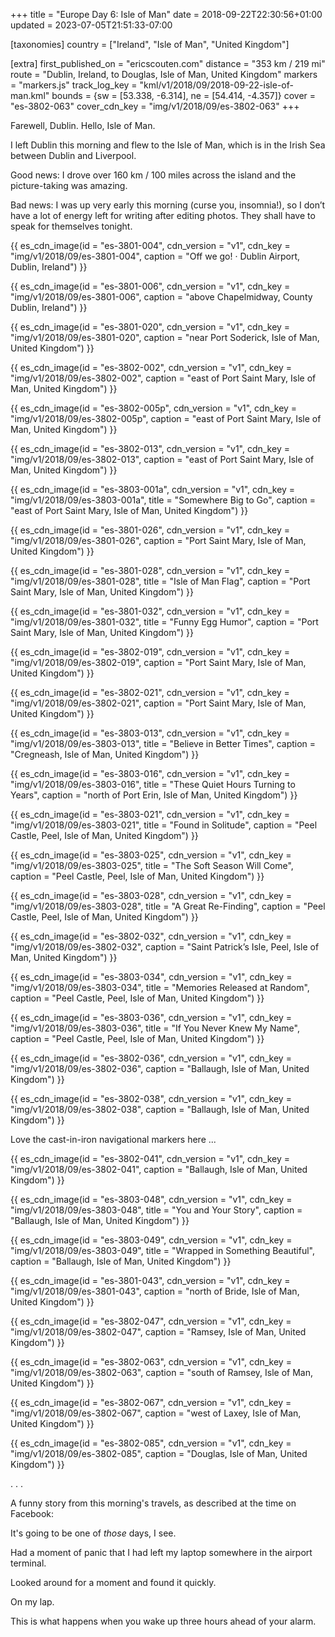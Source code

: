 +++
title = "Europe Day 6: Isle of Man"
date = 2018-09-22T22:30:56+01:00
updated = 2023-07-05T21:51:33-07:00

[taxonomies]
country = ["Ireland", "Isle of Man", "United Kingdom"]

[extra]
first_published_on = "ericscouten.com"
distance = "353 km / 219 mi"
route = "Dublin, Ireland, to Douglas, Isle of Man, United Kingdom"
markers = "markers.js"
track_log_key = "kml/v1/2018/09/2018-09-22-isle-of-man.kml"
bounds = {sw = [53.338, -6.314], ne = [54.414, -4.357]}
cover = "es-3802-063"
cover_cdn_key = "img/v1/2018/09/es-3802-063"
+++

Farewell, Dublin. Hello, Isle of Man.

I left Dublin this morning and flew to the Isle of Man, which is in the Irish Sea between Dublin and Liverpool.

<!-- more -->

Good news: I drove over 160 km / 100 miles across the island and the picture-taking was amazing.

Bad news: I was up very early this morning (curse you, insomnia!), so I don’t have a lot of energy left for writing after editing photos. They shall have to speak for themselves tonight.

{{ es_cdn_image(id = "es-3801-004", cdn_version = "v1", cdn_key = "img/v1/2018/09/es-3801-004", caption = "Off we go! · Dublin Airport, Dublin, Ireland") }}

{{ es_cdn_image(id = "es-3801-006", cdn_version = "v1", cdn_key = "img/v1/2018/09/es-3801-006", caption = "above Chapelmidway, County Dublin, Ireland") }}

{{ es_cdn_image(id = "es-3801-020", cdn_version = "v1", cdn_key = "img/v1/2018/09/es-3801-020", caption = "near Port Soderick, Isle of Man, United Kingdom") }}

{{ es_cdn_image(id = "es-3802-002", cdn_version = "v1", cdn_key = "img/v1/2018/09/es-3802-002", caption = "east of Port Saint Mary, Isle of Man, United Kingdom") }}

{{ es_cdn_image(id = "es-3802-005p", cdn_version = "v1", cdn_key = "img/v1/2018/09/es-3802-005p", caption = "east of Port Saint Mary, Isle of Man, United Kingdom") }}

{{ es_cdn_image(id = "es-3802-013", cdn_version = "v1", cdn_key = "img/v1/2018/09/es-3802-013", caption = "east of Port Saint Mary, Isle of Man, United Kingdom") }}

{{ es_cdn_image(id = "es-3803-001a", cdn_version = "v1", cdn_key = "img/v1/2018/09/es-3803-001a", title = "Somewhere Big to Go", caption = "east of Port Saint Mary, Isle of Man, United Kingdom") }}

{{ es_cdn_image(id = "es-3801-026", cdn_version = "v1", cdn_key = "img/v1/2018/09/es-3801-026", caption = "Port Saint Mary, Isle of Man, United Kingdom") }}

{{ es_cdn_image(id = "es-3801-028", cdn_version = "v1", cdn_key = "img/v1/2018/09/es-3801-028", title = "Isle of Man Flag", caption = "Port Saint Mary, Isle of Man, United Kingdom") }}

{{ es_cdn_image(id = "es-3801-032", cdn_version = "v1", cdn_key = "img/v1/2018/09/es-3801-032", title = "Funny Egg Humor", caption = "Port Saint Mary, Isle of Man, United Kingdom") }}

{{ es_cdn_image(id = "es-3802-019", cdn_version = "v1", cdn_key = "img/v1/2018/09/es-3802-019", caption = "Port Saint Mary, Isle of Man, United Kingdom") }}

{{ es_cdn_image(id = "es-3802-021", cdn_version = "v1", cdn_key = "img/v1/2018/09/es-3802-021", caption = "Port Saint Mary, Isle of Man, United Kingdom") }}

{{ es_cdn_image(id = "es-3803-013", cdn_version = "v1", cdn_key = "img/v1/2018/09/es-3803-013", title = "Believe in Better Times", caption = "Cregneash, Isle of Man, United Kingdom") }}

{{ es_cdn_image(id = "es-3803-016", cdn_version = "v1", cdn_key = "img/v1/2018/09/es-3803-016", title = "These Quiet Hours Turning to Years", caption = "north of Port Erin, Isle of Man, United Kingdom") }}

{{ es_cdn_image(id = "es-3803-021", cdn_version = "v1", cdn_key = "img/v1/2018/09/es-3803-021", title = "Found in Solitude", caption = "Peel Castle, Peel, Isle of Man, United Kingdom") }}

{{ es_cdn_image(id = "es-3803-025", cdn_version = "v1", cdn_key = "img/v1/2018/09/es-3803-025", title = "The Soft Season Will Come", caption = "Peel Castle, Peel, Isle of Man, United Kingdom") }}

{{ es_cdn_image(id = "es-3803-028", cdn_version = "v1", cdn_key = "img/v1/2018/09/es-3803-028", title = "A Great Re-Finding", caption = "Peel Castle, Peel, Isle of Man, United Kingdom") }}

{{ es_cdn_image(id = "es-3802-032", cdn_version = "v1", cdn_key = "img/v1/2018/09/es-3802-032", caption = "Saint Patrick’s Isle, Peel, Isle of Man, United Kingdom") }}

{{ es_cdn_image(id = "es-3803-034", cdn_version = "v1", cdn_key = "img/v1/2018/09/es-3803-034", title = "Memories Released at Random", caption = "Peel Castle, Peel, Isle of Man, United Kingdom") }}

{{ es_cdn_image(id = "es-3803-036", cdn_version = "v1", cdn_key = "img/v1/2018/09/es-3803-036", title = "If You Never Knew My Name", caption = "Peel Castle, Peel, Isle of Man, United Kingdom") }}

{{ es_cdn_image(id = "es-3802-036", cdn_version = "v1", cdn_key = "img/v1/2018/09/es-3802-036", caption = "Ballaugh, Isle of Man, United Kingdom") }}

{{ es_cdn_image(id = "es-3802-038", cdn_version = "v1", cdn_key = "img/v1/2018/09/es-3802-038", caption = "Ballaugh, Isle of Man, United Kingdom") }}

Love the cast-in-iron navigational markers here ...

{{ es_cdn_image(id = "es-3802-041", cdn_version = "v1", cdn_key = "img/v1/2018/09/es-3802-041", caption = "Ballaugh, Isle of Man, United Kingdom") }}

{{ es_cdn_image(id = "es-3803-048", cdn_version = "v1", cdn_key = "img/v1/2018/09/es-3803-048", title = "You and Your Story", caption = "Ballaugh, Isle of Man, United Kingdom") }}

{{ es_cdn_image(id = "es-3803-049", cdn_version = "v1", cdn_key = "img/v1/2018/09/es-3803-049", title = "Wrapped in Something Beautiful", caption = "Ballaugh, Isle of Man, United Kingdom") }}

{{ es_cdn_image(id = "es-3801-043", cdn_version = "v1", cdn_key = "img/v1/2018/09/es-3801-043", caption = "north of Bride, Isle of Man, United Kingdom") }}

{{ es_cdn_image(id = "es-3802-047", cdn_version = "v1", cdn_key = "img/v1/2018/09/es-3802-047", caption = "Ramsey, Isle of Man, United Kingdom") }}

{{ es_cdn_image(id = "es-3802-063", cdn_version = "v1", cdn_key = "img/v1/2018/09/es-3802-063", caption = "south of Ramsey, Isle of Man, United Kingdom") }}

{{ es_cdn_image(id = "es-3802-067", cdn_version = "v1", cdn_key = "img/v1/2018/09/es-3802-067", caption = "west of Laxey, Isle of Man, United Kingdom") }}

{{ es_cdn_image(id = "es-3802-085", cdn_version = "v1", cdn_key = "img/v1/2018/09/es-3802-085", caption = "Douglas, Isle of Man, United Kingdom") }}

. . .

A funny story from this morning's travels, as described at the time on Facebook:

It's going to be one of _those_ days, I see.

Had a moment of panic that I had left my laptop somewhere in the airport terminal.

Looked around for a moment and found it quickly.

On my lap.

This is what happens when you wake up three hours ahead of your alarm.
